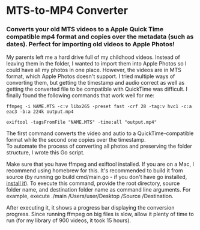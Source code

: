 # MTS-to-MP4 Converter

### Converts your old MTS videos to a Apple Quick Time compatible mp4 format and copies over the metadata (such as dates). Perfect for importing old videos to Apple Photos!

My parents left me a hard drive full of my childhood videos. Instead of leaving them in the folder, I wanted to import them into Apple Photos so I could have all my photos in one place. However, the videos are in MTS format, which Apple Photos doesn't support. I tried multiple ways of converting them, but getting the timestamp and audio correct as well as getting the converted file to be compatible with QuickTime was difficult. I finally found the following commands that work well for me:

```
ffmpeg -i NAME.MTS -c:v libx265 -preset fast -crf 28 -tag:v hvc1 -c:a eac3 -b:a 224k output.mp4

exiftool -tagsFromFile "NAME.MTS" -time:all "output.mp4"
```

The first command converts the video and autio to a QuickTime-compatible format while the second one copies over the timestamp.  
To automate the process of converting all photos and preserving the folder structure, I wrote this Go script.

Make sure that you have ffmpeg and exiftool installed. If you are on a Mac, I recommend using homebrew for this. 
It's recommended to build it from source (by running go build cmd/main.go - if you don't have go installed, [install it](https://go.dev/doc/install)). 
To execute this command, provide the root directory, source folder name, and destination folder name as command line arguments. For example, execute ./main /Users/user/Desktop /Source /Destination.

After executing it, it shows a progress bar displaying the conversion progress. Since running ffmpeg on big files is slow, allow it plenty of time to run (for my library of 900 videos, it took 15 hours). 
